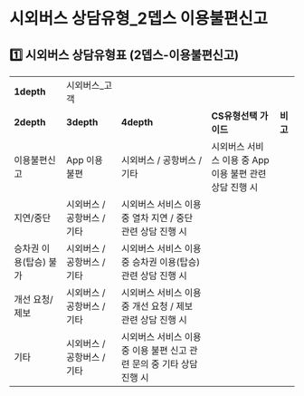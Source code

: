 # 시외버스 상담유형_2뎁스 이용불편신고

**1️⃣ 시외버스** **상담유형표 (2뎁스-이용불편신고)**
-----------------------------------

|  |  |  |  |  |
| --- | --- | --- | --- | --- |
| **1depth** | 시외버스\_고객 | | | |
| **2depth** | **3depth** | **4depth** | **CS유형선택 가이드** | **비고** |
| 이용불편신고 | App 이용 불편 | 시외버스 / 공항버스 / 기타 | 시외버스 서비스 이용 중 App 이용 불편 관련 상담 진행 시 |  |
| 지연/중단 | 시외버스 / 공항버스 / 기타 | 시외버스 서비스 이용 중 열차 지연 / 중단 관련 상담 진행 시 |  |
| 승차권 이용(탑승) 불가 | 시외버스 / 공항버스 / 기타 | 시외버스 서비스 이용 중 승차권 이용(탑승) 관련 상담 진행 시 |  |
| 개선 요청/제보 | 시외버스 / 공항버스 / 기타 | 시외버스 서비스 이용 중 개선 요청 / 제보 관련 상담 진행 시 |  |
| 기타 | 시외버스 / 공항버스 / 기타 | 시외버스 서비스 이용 중 이용 불편 신고 관련 문의 중 기타 상담 진행 시 |  |